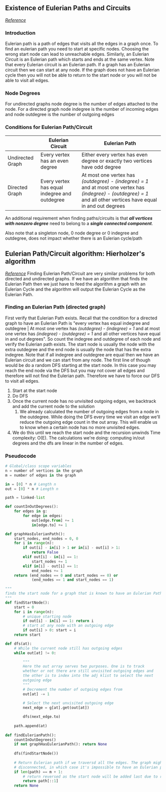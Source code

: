 ## Existence of Eulerian Paths and Circuits

*[Reference](https://youtu.be/xR4sGgwtR2I?si=PX6L2kVOLx1gfXaf)*
### Introduction
Eulerian path is a path of edges that visits all the edges in a graph once. To find an eulerian path you need to start at specific nodes. Choosing the wrong start node can lead to unreachable edges. Similarly, an Eulerian Circuit is an Eulerian path which starts and ends at the same vertex. Note that every Eulerian circuit is an Eulerian path. If a graph has an Eulerian circuit then we can start at any node. If the graph does not have an Eulerian cycle then you will not be able to return to the start node or you will not be able to visit all edges.
### Node Degrees
For undirected graphs node degree is the number of edges attached to the node. For a directed graph node indegree is the number of incoming edges and node outdegree is the number of outgoing edges
### Conditions for Eulerian Path/Circuit

|                  | Eulerian Circuit                              | Eulerian Path                                                                                                                                                        |
| ---------------- | --------------------------------------------- | -------------------------------------------------------------------------------------------------------------------------------------------------------------------- |
| Undirected Graph | Every vertex has an even degree               | Either every vertex has even degree or exactly two vertices have odd degree                                                                                          |
| Directed Graph   | Every vertex has equal indegree and outdegree | At most one vertex has *(outdegree) - (indegree) = 1* and at most one vertex has *(indegree) - (outdegree) = 1* and all other vertices have equal in and out degrees |
An additional requirement when finding paths/circuits is that ***all vertices with nonzero degree*** need to belong to a ***single connected component***.

Also note that a singleton node, 0 node degree or 0 indegree and outdegree, does not impact whether there is an Eulerian cycle/path
## Eulerian Path/Circuit algorithm: Hierholzer's algorithm
*[Reference](https://youtu.be/8MpoO2zA2l4?si=cJbLc-6qBddGyFjq)*
Finding Eulerian Path/Circuit are very similar problems for both directed and undirected graphs. If we have an algorithm that finds the Eulerian Path then we just have to feed the algorithm a graph with an Eulerian Cycle and the algorithm will output the Eulerian Cycle as the Eulerian Path. 
### Finding an Eulerian Path (directed graph)
First verify that Eulerian Path exists. Recall that the condition for a directed graph to have an Eulerian Path is "every vertex has equal indegree and outdegree | At most one vertex has *(outdegree) - (indegree) = 1* and at most one vertex has *(indegree) - (outdegree) = 1* and all other vertices have equal in and out degrees". So count the indegree and outdegree of each node and verify the Eulerian path exists. The start node is usually the node with the extra outdegree and the end node is usually the node that has the extra indegree. Note that if all indegree and outdegree are equal then we have an Eulerian circuit and we can start from any node. The first line of though would be do a random DFS starting at the start node. In this case you may reach the end node via the DFS but you may not cover all edges and therefore will not find the Eulerian path. Therefore we have to force our DFS to visit all edges.
1. Start at the start node
2. Do DFS
3. Once the current node has no unvisited outgoing edges, we backtrack and add the current node to the solution
	1. We already calculated the number of outgoing edges from a node in the outdegree. While doing the DFS every time we visit an edge we'll reduce the outgoing edge count in the out array. This will enable us to know when a certain node has no more unvisited edges.
4. We do this until we reach the start node and the recursion unwinds
Time complexity: O(E). The calculations we're doing: computing in/out degrees and the dfs are linear in the number of edges.
### Pseudocode
```python
# Global/class scope variables
n = number of vertices in the graph
m = number of edges in the graph

in = [0] * n # Length n
out = [0] * n # Length n

path = linked-list

def countInOutDegrees():
	for edges in g:
		for edge in edges:
			out[edge.from] += 1
			in[edge.to] += 1

def graphHasEulerianPath():
	start_nodes, end_nodes = 0, 0
	for i in range(n):
		if out[i] - in[i] > 1 or in[i] - out[i] > 1:
			return False
		elif out[i] - in[i] == 1:
			start_nodes += 1
		elif in[i] - out[i] == 1:
			end_nodes += 1
	return (end_nodes == 0 and start_nodes == 0) or 
			(end_nodes == 1 and start_nodes == 1)

"""
finds the start node for a graph that is known to have an Eulerian Path
"""
def findStartNode():
	start = 0
	for i in range(n):
		# unique starting node
		if out[i] - in[i] == 1: return i
		# start at any node with an outgoing edge
		if out[i] > 0: start = i
	return start

def dfs(at):
	# While the current node still has outgoing edges
	while out[at] != 0:

		"""
		Here the out array serves two purposes. One is to track 
		whether or not there are still unvisited outgoing edges and 
		the other is to index into the adj klist to select the next
		outgoing edge
		"""
		# Decrement the number of outgoing edges from 
		out[at] -= 1
		
		# Select the next unvisited outgoing edge
		next_edge = g[at].get(out[at])

		dfs(next_edge.to)
	
	path.append(at)
		
def findEulerianPath():
	countInOutDegrees()
	if not graphHasEulerianPath(): return None
	
	dfs(findStartNode())
	
	# Return Eulerian path if we traversd all the edges. The graph might be
	# disconnected, in which case it's impossible to have an Eulerian path
	if len(path) == m + 1:
		# return reversed as the start node will be added last due to recursion
		return path[::1] 
	return None
```

